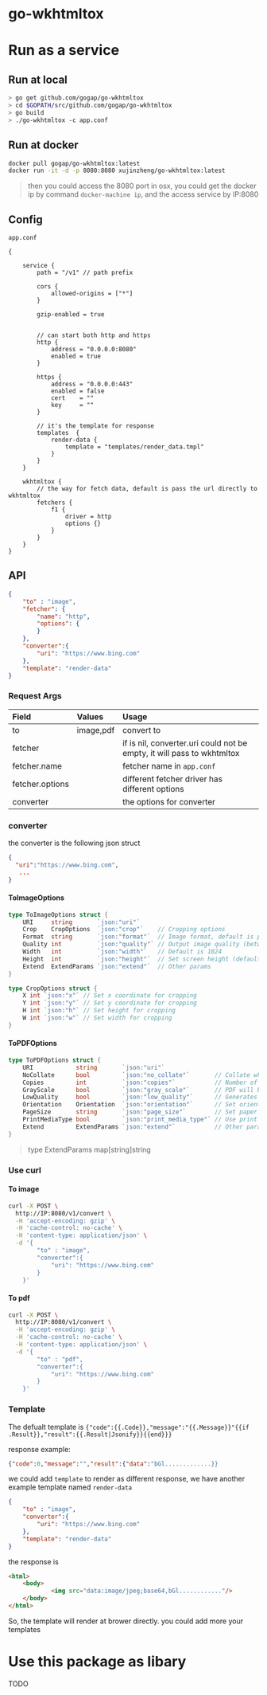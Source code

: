 go-wkhtmltox
============

# Run as a service

## Run at local

```bash
> go get github.com/gogap/go-wkhtmltox
> cd $GOPATH/src/github.com/gogap/go-wkhtmltox
> go build
> ./go-wkhtmltox -c app.conf
```

## Run at docker

 ```bash
 docker pull gogap/go-wkhtmltox:latest
 docker run -it -d -p 8080:8080 xujinzheng/go-wkhtmltox:latest
 ```

> then you could access the 8080 port
> in osx, you could get the docker ip by command `docker-machine ip`, 
> and the access service by IP:8080

## Config

`app.conf`

```
{

	service {
		path = "/v1" // path prefix
		
		cors {
			allowed-origins = ["*"]
		}

		gzip-enabled = true


		// can start both http and https
		http {
			address = "0.0.0.0:8080"
			enabled = true
		}

		https {
			address = "0.0.0.0:443"
			enabled = false
			cert    = ""
			key     = ""
		}

		// it's the template for response
		templates  {
			render-data {
				template = "templates/render_data.tmpl"
			}
		}
	}

	wkhtmltox {
		// the way for fetch data, default is pass the url directly to wkhtmltox
		fetchers {
			f1 {
				driver = http
				options {}
			}
		}
	}
}
```


## API

```json
{
	"to" : "image",
	"fetcher": {
		"name": "http",
		"options": {
		}
	},
	"converter":{
		"uri": "https://www.bing.com"
	},
	"template": "render-data"
}
```


### Request Args

Field|Values|Usage
:--|:--|:--
to|image,pdf|convert to
fetcher ||if is nil, converter.uri could not be empty, it will pass to wkhtmltox
fetcher.name||fetcher name in `app.conf`
fetcher.options ||different fetcher driver has different options
converter||the options for converter


### converter

the converter is the following json struct


```json
{
  "uri":"https://www.bing.com",
   ...
}
```

#### ToImageOptions

```go
type ToImageOptions struct {
	URI     string       `json:"uri"`
	Crop    CropOptions  `json:"crop"`    // Cropping options
	Format  string       `json:"format"`  // Image format, default is png
	Quality int          `json:"quality"` // Output image quality (between 0 and 100) (default 94)
	Width   int          `json:"width"`   // Default is 1024
	Height  int          `json:"height"`  // Set screen height (default is calculated from page content) (default 0)
	Extend  ExtendParams `json:"extend"`  // Other params
}

type CropOptions struct {
	X int `json:"x"` // Set x coordinate for cropping
	Y int `json:"y"` // Set y coordinate for cropping
	H int `json:"h"` // Set height for cropping
	W int `json:"w"` // Set width for cropping
}
```

#### ToPDFOptions

```go
type ToPDFOptions struct {
	URI            string       `json:"uri"`
	NoCollate      bool         `json:"no_collate"`       // Collate when printing multiple copies, default is true. --collate or --no-collate
	Copies         int          `json:"copies"`           // Number of copies to print into the pdf default is 1
	GrayScale      bool         `json:"gray_scale"`       // PDF will be generated in grayscale
	LowQuality     bool         `json:"low_quality"`      // Generates lower quality pdf/ps. Useful to shrink the result document space
	Orientation    Orientation  `json:"orientation"`      // Set orientation to Landscape or Portrait (default Portrait)
	PageSize       string       `json:"page_size"`        // Set paper size to: A4, Letter, etc. (default A4)
	PrintMediaType bool         `json:"print_media_type"` // Use print media-type instead of screen. --print-media-type or --no-print-media-type
	Extend         ExtendParams `json:"extend"`           // Other params
}
```

> type ExtendParams map[string]string

### Use curl

#### To image

```bash
curl -X POST \
  http://IP:8080/v1/convert \
  -H 'accept-encoding: gzip' \
  -H 'cache-control: no-cache' \
  -H 'content-type: application/json' \
  -d '{
		"to" : "image",
		"converter":{
			"uri": "https://www.bing.com"
	    }
    }'
```



#### To pdf

```bash
curl -X POST \
  http://IP:8080/v1/convert \
  -H 'accept-encoding: gzip' \
  -H 'cache-control: no-cache' \
  -H 'content-type: application/json' \
  -d '{
		"to" : "pdf",
		"converter":{
			"uri": "https://www.bing.com"
		}
    }'
```

### Template

The defualt template is 
`{"code":{{.Code}},"message":"{{.Message}}"{{if .Result}},"result":{{.Result|Jsonify}}{{end}}}`

response example:

```json
{"code":0,"message":"","result":{"data":"bGl.............}}
```


we could add `template` to render as different response, we have another example template named `render-data`


```json
{
	"to" : "image",
	"converter":{
		"uri": "https://www.bing.com"
	},
	"template": "render-data"
}
```

the response is 

```html
<html>
	<body>
	     	<img src="data:image/jpeg;base64,bGl............"/> 
 	</body>
</html>
```

So, the template will render at brower directly. you could add more your templates



# Use this package as libary

TODO